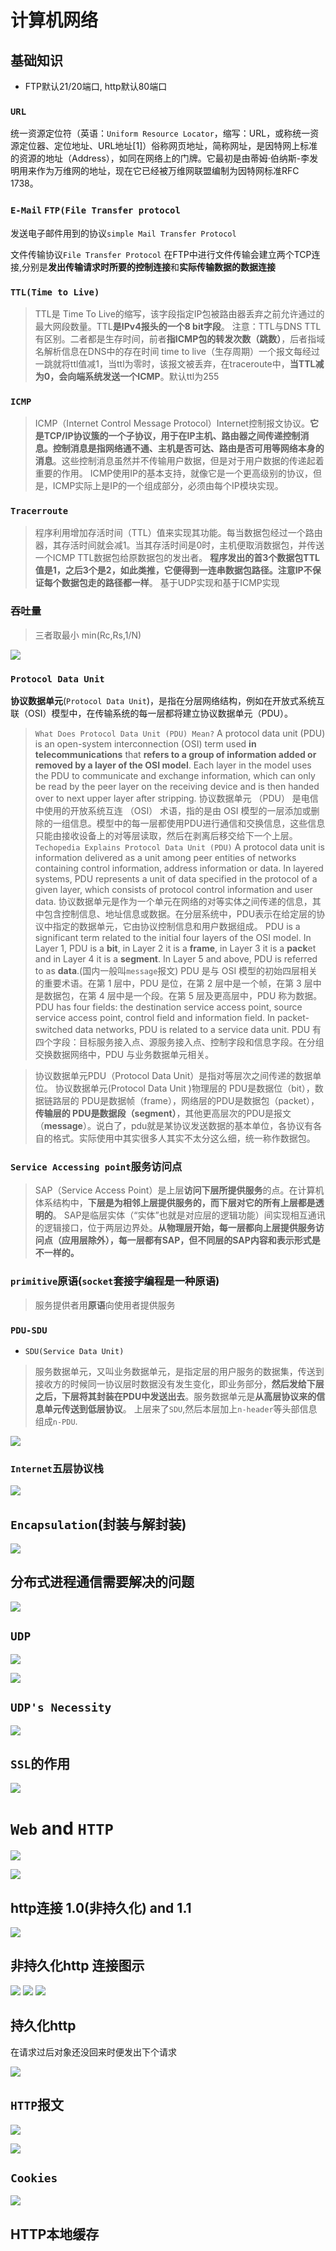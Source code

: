 # 计算机网络

## 基础知识

+ FTP默认21/20端口, http默认80端口

### `URL`

统一资源定位符（英语：`Uniform Resource Locator`，缩写：URL，或称统一资源定位器、定位地址、URL地址[1]）俗称网页地址，简称网址，是因特网上标准的资源的地址（Address），如同在网络上的门牌。它最初是由蒂姆·伯纳斯-李发明用来作为万维网的地址，现在它已经被万维网联盟编制为因特网标准RFC 1738。

### `E-Mail` `FTP(File Transfer protocol`

发送电子邮件用到的协议`simple Mail Transfer Protocol`

文件传输协议`File Transfer Protocol` 在FTP中进行文件传输会建立两个TCP连接,分别是**发出传输请求时所要的控制连接**和**实际传输数据的数据连接** 

### `TTL(Time to Live)`

>TTL是 Time To Live的缩写，该字段指定IP包被路由器丢弃之前允许通过的最大网段数量。TTL**是IPv4报头的一个8 bit字段**。
注意：TTL与DNS TTL有区别。二者都是生存时间，前者**指ICMP包的转发次数（跳数）**，后者指域名解析信息在DNS中的存在时间
time to live（生存周期）一个报文每经过一跳就将ttl值减1，当ttl为零时，该报文被丢弃，在traceroute中，**当TTL减为0，会向端系统发送一个ICMP**。默认ttl为255

### `ICMP`

>ICMP（Internet Control Message Protocol）Internet控制报文协议。**它是TCP/IP协议簇的一个子协议，用于在IP主机、路由器之间传递控制消息。控制消息是指网络通不通、主机是否可达、路由是否可用等网络本身的消息**。这些控制消息虽然并不传输用户数据，但是对于用户数据的传递起着重要的作用。
ICMP使用IP的基本支持，就像它是一个更高级别的协议，但是，ICMP实际上是IP的一个组成部分，必须由每个IP模块实现。

### `Tracerroute`

>程序利用增加存活时间（TTL）值来实现其功能。每当数据包经过一个路由器，其存活时间就会减1。当其存活时间是0时，主机便取消数据包，并传送一个ICMP TTL数据包给原数据包的发出者。
**程序发出的首3个数据包TTL值是1，之后3个是2，如此类推，它便得到一连串数据包路径。注意IP不保证每个数据包走的路径都一样**。
基于UDP实现和基于ICMP实现

### **吞吐量**

> 三者取最小 min(Rc,Rs,1/N)

![](RcRs.png)

### `Protocol Data Unit`

**协议数据单元**(`Protocol Data Unit`)，是指在分层网络结构，例如在开放式系统互联（OSI）模型中，在传输系统的每一层都将建立协议数据单元（PDU）。

>`What Does Protocol Data Unit (PDU) Mean?`
A protocol data unit (PDU) is an open-system interconnection (OSI) term used **in telecommunications** that **refers to a group of information added or removed by a layer of the OSI model**. Each layer in the model uses the PDU to communicate and exchange information, which can only be read by the peer layer on the receiving device and is then handed over to next upper layer after stripping.
协议数据单元 （PDU） 是电信中使用的开放系统互连 （OSI） 术语，指的是由 OSI 模型的一层添加或删除的一组信息。模型中的每一层都使用PDU进行通信和交换信息，这些信息只能由接收设备上的对等层读取，然后在剥离后移交给下一个上层。
`Techopedia Explains Protocol Data Unit (PDU)`
A protocol data unit is information delivered as a unit among peer entities of networks containing control information, address information or data. In layered systems, PDU represents a unit of data specified in the protocol of a given layer, which consists of protocol control information and user data.
协议数据单元是作为一个单元在网络的对等实体之间传递的信息，其中包含控制信息、地址信息或数据。在分层系统中，PDU表示在给定层的协议中指定的数据单元，它由协议控制信息和用户数据组成。
PDU is a significant term related to the initial four layers of the OSI model. In Layer 1, PDU is a **bit**, in Layer 2 it is a **frame**, in Layer 3 it is a **pack**et and in Layer 4 it is a **segment**. In Layer 5 and above, PDU is referred to as **data**.(国内一般叫`message`报文)
PDU 是与 OSI 模型的初始四层相关的重要术语。在第 1 层中，PDU 是位，在第 2 层中是一个帧，在第 3 层中是数据包，在第 4 层中是一个段。在第 5 层及更高层中，PDU 称为数据。
PDU has four fields: the destination service access point, source service access point, control field and information field. In packet-switched data networks, PDU is related to a service data unit.
PDU 有四个字段：目标服务接入点、源服务接入点、控制字段和信息字段。在分组交换数据网络中，PDU 与业务数据单元相关。

> 协议数据单元PDU（Protocol Data Unit）是指对等层次之间传递的数据单位。 协议数据单元(Protocol Data Unit )物理层的 PDU是数据位（bit），数据链路层的 PDU是数据帧（frame），网络层的PDU是数据包（packet），**传输层的 PDU是数据段（segment）**，其他更高层次的PDU是报文（**message**）。说白了，pdu就是某协议发送数据的基本单位，各协议有各自的格式。实际使用中其实很多人其实不太分这么细，统一称作数据包。


### `Service Accessing point`服务访问点

>SAP（Service Access Point）是上层**访问下层所提供服务**的点。在计算机体系结构中，**下层是为相邻上层提供服务的，而下层对它的所有上层都是透明的**。
SAP是临层实体（“实体”也就是对应层的逻辑功能）间实现相互通讯的逻辑接口，位于两层边界处。**从物理层开始，每一层都向上层提供服务访问点（应用层除外），每一层都有SAP，但不同层的SAP内容和表示形式是不一样的。**


### `primitive`原语(`socket`套接字编程是一种原语)

> 服务提供者用**原语**向使用者提供服务

### `PDU-SDU`

+ `SDU(Service Data Unit)`

>服务数据单元，又叫业务数据单元，是指定层的用户服务的数据集，传送到接收方的时候同一协议层时数据没有发生变化，即业务部分，**然后发给下层之后，下层将其封装在PDU中发送出去**。服务数据单元是**从高层协议来的信息单元传送到低层协议**。
上层来了`SDU`,然后本层加上`n-header`等头部信息组成`n-PDU`.

![](PDU-SDU.png)

### `Internet`五层协议栈

![](Internet5.png)

## `Encapsulation`(封装与解封装)

![](Encapsulation.png)

## 分布式进程通信需要解决的问题

![](process.png)

## `UDP`

![](UDPSocket.png)

![](TCPandUDP.png)

## `UDP's Necessity`

![](UDPsNecessity.png) 

## `SSL`的作用

![](SSL.png)

# `Web` and `HTTP`

![](WebandHTTP.png)

![](http.png)

## http连接 1.0(非持久化) and 1.1

![](httpConnection.png)

## 非持久化http 连接图示

![](nonPersistentHTTP.png)
![](NonPersistentHTTP2.png)
![](TimeModel.png)

## 持久化http

在请求过后对象还没回来时便发出下个请求

![](pipeliningscheme.png)

## `HTTP`报文

![](requestPackage.png)

![](HTTPResponseCode.png)

## `Cookies`

![](cookies.png)

## HTTP本地缓存

